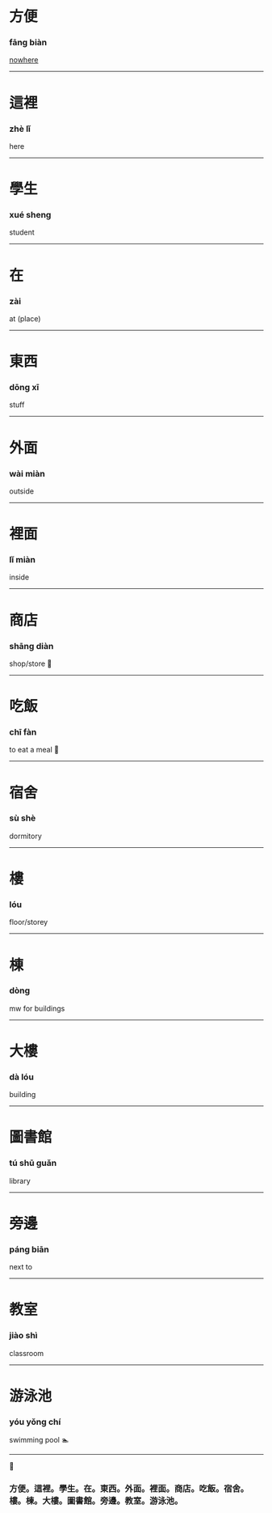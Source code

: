 # 方便
### fāng biàn
<a href="/vocab/6-2">nowhere </a>

---

# 這裡
### zhè lǐ
here

---

# 學生
### xué sheng
student

---

# 在
### zài
at (place)

---

# 東西
### dōng xī
stuff

---

# 外面
### wài miàn
outside

---

# 裡面
### lǐ miàn
inside

---

# 商店
### shāng diàn
shop/store 🏪

---

# 吃飯
### chī fàn
to eat a meal 🍚

---

# 宿舍
### sù shè
dormitory

---

# 樓
### lóu
floor/storey

---

# 棟
### dòng
mw for buildings

---

# 大樓
### dà lóu
building

---

# 圖書館
### tú shū guǎn
library

---

# 旁邊
### páng biān
next to

---

# 教室
### jiào shì
classroom

---

# 游泳池
### yóu yǒng chí
swimming pool 🏊

---

🏁
### 方便。這裡。學生。在。東西。外面。裡面。商店。吃飯。宿舍。樓。棟。大樓。圖書館。旁邊。教室。游泳池。

